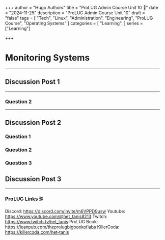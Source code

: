 +++
author = "Hugo Authors"
title = "ProLUG Admin Course Unit 10 🐧"
date = "2024-11-25"
description = "ProLUG Admin Course Unit 10"
draft = "false"
tags = [
  "Tech", "Linux", "Administration", "Engineering", "ProLUG Course", "Operating Systems"
]
categories = [
    "Learning",
]
series = ["Learning"]

+++

<!--more-->

# Monitoring Systems


---

## Discussion Post 1 


---

### Question 2


---

## Discussion Post 2 


### Question 1 


### Question 2


### Question 3 


## Discussion Post 3 

---

### ProLUG Links ⛓️

Discord: https://discord.com/invite/m6VPPD9usw
Youtube: https://www.youtube.com/@het_tanis8213
Twitch: https://www.twitch.tv/het_tanis
ProLUG Book: https://leanpub.com/theprolugbigbookoflabs
KillerCoda: https://killercoda.com/het-tanis


[^1]: MITRE | ATT&CK [Site](https://attack.mitre.org/) Knowledge Base.